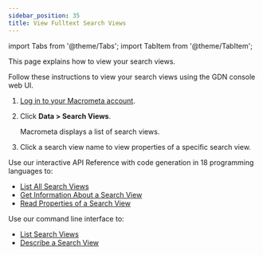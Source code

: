 ```yaml
---
sidebar_position: 35
title: View Fulltext Search Views
---
```


import Tabs from '@theme/Tabs';
import TabItem from '@theme/TabItem';

This page explains how to view your search views.

<Tabs groupId="operating-systems">
<TabItem value="console" label="Web Console">

Follow these instructions to view your search views using the GDN console web UI.

1. [Log in to your Macrometa account](https://auth-play.macrometa.io/).
2. Click **Data > Search Views**.

    Macrometa displays a list of search views.

3. Click a search view name to view properties of a specific search view.

</TabItem>
<TabItem value="api" label="REST API">

Use our interactive API Reference with code generation in 18 programming languages to:

- [List All Search Views](https://www.macrometa.com/docs/api#/operations/getViews:AllViews)
- [Get Information About a Search View](https://www.macrometa.com/docs/api#/operations/getViews:Properties)
- [Read Properties of a Search View](https://www.macrometa.com/docs/api#/operations/getView)

</TabItem>
<TabItem value="cli" label="CLI">

Use our command line interface to:

- [List Search Views](../../../CLI/search-views-cli#gdnsl-view-list)
- [Describe a Search View](../../../CLI/search-views-cli#gdnsl-view-describe)

</TabItem>
</Tabs>
